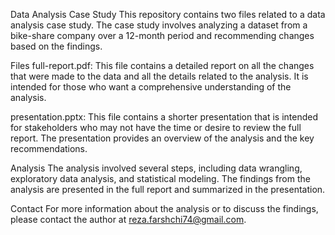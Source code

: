 Data Analysis Case Study
This repository contains two files related to a data analysis case study. The case study involves analyzing a dataset from a bike-share company over a 12-month period and recommending changes based on the findings.

Files
full-report.pdf: This file contains a detailed report on all the changes that were made to the data and all the details related to the analysis. It is intended for those who want a comprehensive understanding of the analysis.

presentation.pptx: This file contains a shorter presentation that is intended for stakeholders who may not have the time or desire to review the full report. The presentation provides an overview of the analysis and the key recommendations.

Analysis
The analysis involved several steps, including data wrangling, exploratory data analysis, and statistical modeling. The findings from the analysis are presented in the full report and summarized in the presentation.

Contact
For more information about the analysis or to discuss the findings, please contact the author at reza.farshchi74@gmail.com.
